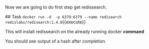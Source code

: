 Now we are going to do first step get redissearch.

## Task
`docker run -d  -p 6379:6379 --name redisearch redislabs/redisearch:1.4.0`{{execute}}

This will install redissearch on the already running docker **command**

You should see output of a hash after completion.
